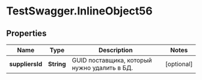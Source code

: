 # TestSwagger.InlineObject56

## Properties

Name | Type | Description | Notes
------------ | ------------- | ------------- | -------------
**suppliersId** | **String** | GUID поставщика, который нужно удалить в БД. | [optional] 


